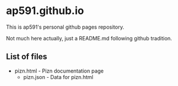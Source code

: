 # ap591.github.io
This is ap591's personal github pages repository.

Not much here actually, just a README.md following github tradition.

## List of files
* pizn.html - Pizn documentation page
    * pizn.json - Data for pizn.html
